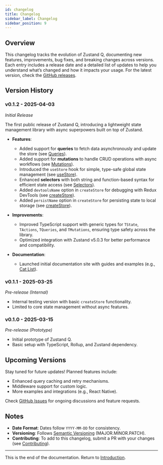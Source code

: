 ```yaml
---
id: changelog
title: Changelog
sidebar_label: Changelog
sidebar_position: 9
---
```


## Overview

This changelog tracks the evolution of Zustand Q, documenting new features, improvements, bug fixes, and breaking changes across versions. Each entry includes a release date and a detailed list of updates to help you understand what’s changed and how it impacts your usage. For the latest version, check the [GitHub releases](https://github.com/ngnhutrung25/zustand-q/releases).

## Version History

### v0.1.2 - 2025-04-03

_Initial Release_

The first public release of Zustand Q, introducing a lightweight state management library with async superpowers built on top of Zustand.

- **Features**:

  - Added support for **queries** to fetch data asynchronously and update the store (see [Queries](./api-reference/queries)).
  - Added support for **mutations** to handle CRUD operations with async workflows (see [Mutations](./api-reference/mutations)).
  - Introduced the `useStore` hook for simple, type-safe global state management (see [useStore](./api-reference/use-store)).
  - Enhanced **selectors** with both string and function-based syntax for efficient state access (see [Selectors](./api-reference/selectors)).
  - Added `devtoolsName` option in `createStore` for debugging with Redux DevTools (see [createStore](./api-reference/create-store)).
  - Added `persistName` option in `createStore` for persisting state to local storage (see [createStore](./api-reference/create-store)).

- **Improvements**:

  - Improved TypeScript support with generic types for `TState`, `TActions`, `TQueries`, and `TMutations`, ensuring type safety across the library.
  - Optimized integration with Zustand v5.0.3 for better performance and compatibility.

- **Documentation**:
  - Launched initial documentation site with guides and examples (e.g., [Cat List](./examples/cat-list)).

### v0.1.1 - 2025-03-25

_Pre-release (Internal)_

- Internal testing version with basic `createStore` functionality.
- Limited to core state management without async features.

### v0.1.0 - 2025-03-15

_Pre-release (Prototype)_

- Initial prototype of Zustand Q.
- Basic setup with TypeScript, Rollup, and Zustand dependency.

## Upcoming Versions

Stay tuned for future updates! Planned features include:

- Enhanced query caching and retry mechanisms.
- Middleware support for custom logic.
- More examples and integrations (e.g., React Native).

Check [GitHub Issues](https://github.com/ngnhutrung25/zustand-q/issues) for ongoing discussions and feature requests.

## Notes

- **Date Format**: Dates follow `YYYY-MM-DD` for consistency.
- **Versioning**: Follows [Semantic Versioning](https://semver.org/) (MAJOR.MINOR.PATCH).
- **Contributing**: To add to this changelog, submit a PR with your changes (see [Contributing](./contributing)).

---

This is the end of the documentation. Return to [Introduction](./introduction).
